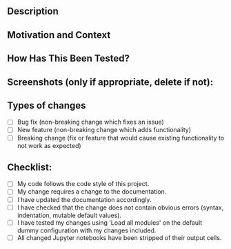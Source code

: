 <!--- Provide a general summary of your changes in the Title above -->

## Description
<!--- Describe your changes in detail -->

## Motivation and Context
<!--- Why is this change required? What problem does it solve? -->
<!--- If it fixes an open issue, please link to the issue here. -->

## How Has This Been Tested?
<!--- Please describe in detail how you tested your changes. -->
<!--- Include details of your testing environment, tests ran to see how -->
<!--- your change affects other areas of the code, etc. -->

## Screenshots (only if appropriate, delete if not):

## Types of changes
<!--- What types of changes does your code introduce? Put an 'x' in all the boxes that apply: -->
- [ ] Bug fix (non-breaking change which fixes an issue)
- [ ] New feature (non-breaking change which adds functionality)
- [ ] Breaking change (fix or feature that would cause existing functionality to not work as expected)

## Checklist:
<!--- Go over all the following points, and put an 'x' in all the boxes that apply. -->
<!--- If you're unsure about any of these, ask. -->
- [ ] My code follows the code style of this project.
- [ ] My change requires a change to the documentation.
- [ ] I have updated the documentation accordingly.
- [ ] I have checked that the change does not contain obvious errors (syntax, indentation, mutable default values).
- [ ] I have tested my changes using 'Load all modules' on the default dummy configuration with my changes included.
- [ ] All changed Jupyter notebooks have been stripped of their output cells.
